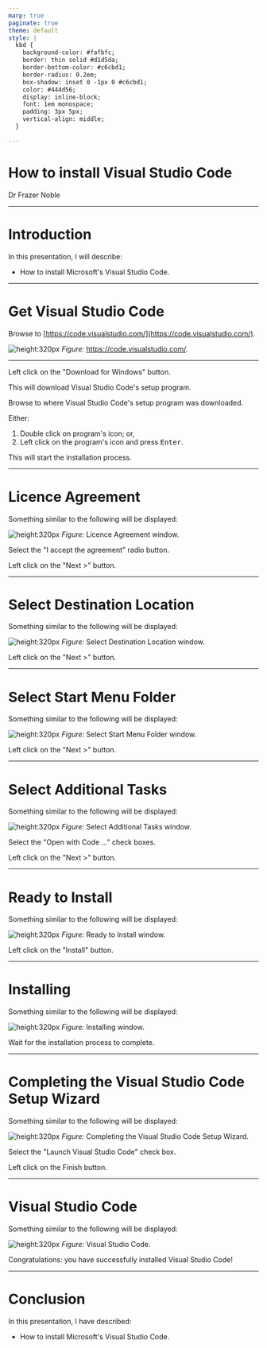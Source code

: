 ```yaml
---
marp: true
paginate: true
theme: default
style: |
  kbd {
    background-color: #fafbfc;
    border: thin solid #d1d5da;
    border-bottom-color: #c6cbd1;
    border-radius: 0.2em;
    box-shadow: inset 0 -1px 0 #c6cbd1;
    color: #444d56;
    display: inline-block;
    font: 1em monospace;
    padding: 3px 5px;
    vertical-align: middle;
  }

---
```


# **How to install Visual Studio Code**

Dr Frazer Noble

---

# **Introduction**

In this presentation, I will describe:
- How to install Microsoft's Visual Studio Code.

---

# **Get Visual Studio Code**

Browse to [https://code.visualstudio.com/](https://code.visualstudio.com/).

![height:320px](images/00/01.PNG)
*Figure:* https://code.visualstudio.com/.

---

Left click on the "Download for Windows" button. 

This will download Visual Studio Code's setup program.

Browse to where Visual Studio Code's setup program was downloaded.

Either:
1) Double click on program's icon;
or,
2) Left click on the program's icon and press <kbd>Enter</kbd>. 

This will start the installation process.

---

# **Licence Agreement**

Something similar to the following will be displayed:

![height:320px](images/00/02.PNG)
*Figure:* Licence Agreement window.

Select the "I accept the agreement" radio button.

Left click on the "Next >" button.

---

# **Select Destination Location**

Something similar to the following will be displayed:

![height:320px](images/00/03.PNG)
*Figure:* Select Destination Location window.

Left click on the "Next >" button.

---

# **Select Start Menu Folder**

Something similar to the following will be displayed:

![height:320px](images/00/04.PNG)
*Figure:* Select Start Menu Folder window.

Left click on the "Next >" button.

---

# **Select Additional Tasks**

Something similar to the following will be displayed:

![height:320px](images/00/05.PNG)
*Figure:* Select Additional Tasks window.

Select the "Open with Code ..." check boxes.

Left click on the "Next >" button.

---

# **Ready to Install**

Something similar to the following will be displayed:

![height:320px](images/00/06.PNG)
*Figure:* Ready to Install window.

Left click on the "Install" button.

---

# **Installing**

Something similar to the following will be displayed:

![height:320px](images/00/07.PNG)
*Figure:* Installing window.

Wait for the installation process to complete.

---

# **Completing the Visual Studio Code Setup Wizard**

Something similar to the following will be displayed:

![height:320px](images/00/08.PNG)
*Figure:* Completing the Visual Studio Code Setup Wizard.

Select the "Launch Visual Studio Code" check box.

Left click on the Finish button.

---

# **Visual Studio Code**

Something similar to the following will be displayed:

![height:320px](images/00/09.PNG)
*Figure:* Visual Studio Code.

Congratulations: you have successfully installed Visual Studio Code!

---

# **Conclusion**

In this presentation, I have described:
- How to install Microsoft's Visual Studio Code.
